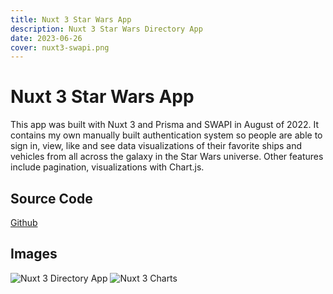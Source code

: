 ```yaml
---
title: Nuxt 3 Star Wars App
description: Nuxt 3 Star Wars Directory App
date: 2023-06-26
cover: nuxt3-swapi.png
---
```


# Nuxt 3 Star Wars App

This app was built with Nuxt 3 and Prisma and SWAPI in August of 2022. It contains my own manually built authentication system so people are able to sign in, view, like and see data visualizations of their favorite ships and vehicles from all across the galaxy in the Star Wars universe. Other features include pagination, visualizations with Chart.js.

## Source Code

[Github](https://github.com/edwardz8/nuxt-0)

## Images

![Nuxt 3 Directory App](/images/blog/nuxt3-swapi.png)
![Nuxt 3 Charts](/images/blog/nuxt3-charts.png)

